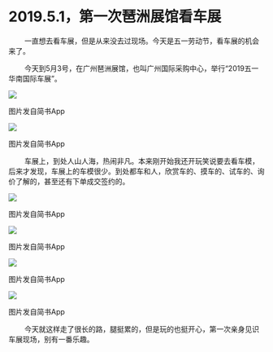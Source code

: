 
# 2019.5.1，第一次琶洲展馆看车展

        一直想去看车展，但是从来没去过现场。今天是五一劳动节，看车展的机会来了。

        今天到5月3号，在广州琶洲展馆，也叫广州国际采购中心，举行“2019五一华南国际车展”。

![](http://upload-images.jianshu.io/upload_images/3910675-4c2f81e0eb818a68.jpg?imageMogr2/auto-orient/strip%7CimageView2/2/w/1080/q/50)  

图片发自简书App

![](http://upload-images.jianshu.io/upload_images/3910675-4468473a8cf9adac.jpg?imageMogr2/auto-orient/strip%7CimageView2/2/w/1080/q/50)  

图片发自简书App

        车展上，到处人山人海，热闹非凡。本来刚开始我还开玩笑说要去看车模，后来才发现，车展上的车模很少。到处都车和人，欣赏车的、摸车的、试车的、询价了解的，甚至还有下单成交签约的。

![](http://upload-images.jianshu.io/upload_images/3910675-5e40be2b2b18d25a.jpg?imageMogr2/auto-orient/strip%7CimageView2/2/w/1080/q/50)  

图片发自简书App

![](http://upload-images.jianshu.io/upload_images/3910675-962af46f5a6c6edc.jpg?imageMogr2/auto-orient/strip%7CimageView2/2/w/1080/q/50)  

图片发自简书App

![](http://upload-images.jianshu.io/upload_images/3910675-d6d0fa844ce02922.jpg?imageMogr2/auto-orient/strip%7CimageView2/2/w/1080/q/50)  

图片发自简书App

![](http://upload-images.jianshu.io/upload_images/3910675-ebc956a046ef3b2e.jpg?imageMogr2/auto-orient/strip%7CimageView2/2/w/1080/q/50)  

图片发自简书App

        今天就这样走了很长的路，腿挺累的，但是玩的也挺开心，第一次亲身见识车展现场，别有一番乐趣。